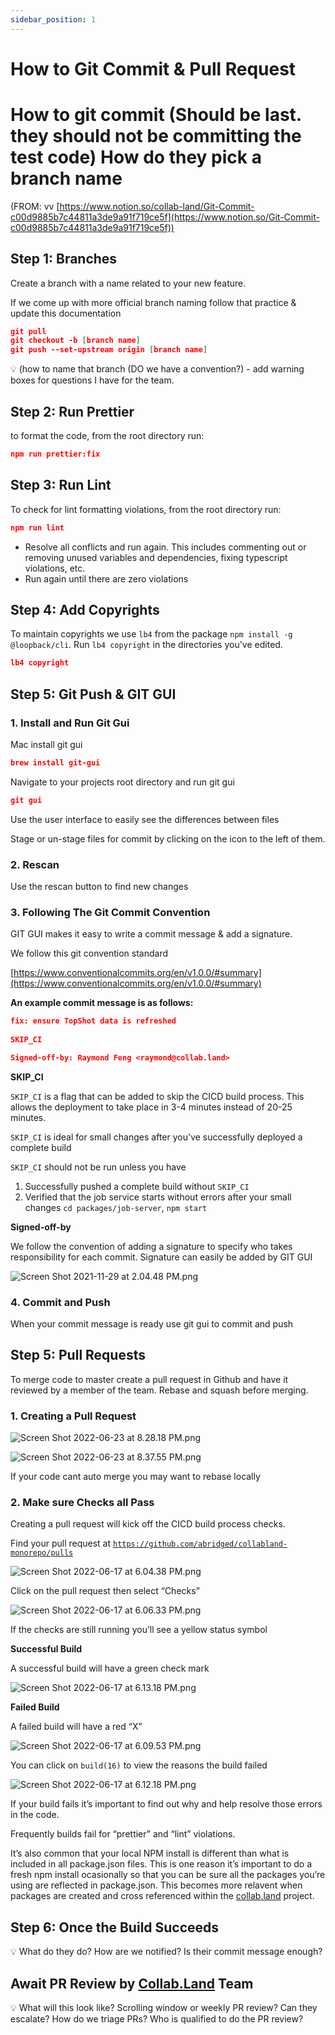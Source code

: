 ```yaml
---
sidebar_position: 1
---
```


# How to Git Commit & Pull Request

# How to git commit (Should be last. they should not be committing the test code) How do they pick a branch name

(FROM: vv [https://www.notion.so/collab-land/Git-Commit-c00d9885b7c44811a3de9a91f719ce5f](https://www.notion.so/Git-Commit-c00d9885b7c44811a3de9a91f719ce5f))

## Step 1: Branches

Create a branch with a name related to your new feature.  

If we come up with more official branch naming follow that practice & update this documentation

```json
git pull
git checkout -b [branch name]
git push --set-upstream origin [branch name]
```

<aside>
💡 (how to name that branch (DO we have a convention?) - add warning boxes for questions I have for the team.

</aside>

## Step 2: Run Prettier

to format the code, from the root directory run:

```json
npm run prettier:fix
```

## Step 3: Run Lint

To check for lint formatting violations, from the root directory run:

```json
npm run lint
```

- Resolve all conflicts and run again.  This includes commenting out or removing unused variables and dependencies, fixing typescript violations, etc.
- Run again until there are zero violations

## Step 4: Add Copyrights

To maintain copyrights we use `lb4` from the package `npm install -g @loopback/cli`.  Run `lb4 copyright` in the directories you've edited.

```json
lb4 copyright
```

## Step 5: Git Push & GIT GUI

### 1. Install and Run Git Gui

Mac install git gui

```json
brew install git-gui
```

Navigate to your projects root directory and run git gui

```json
git gui
```

Use the user interface to easily see the differences between files

Stage or un-stage files for commit by clicking on the icon to the left of them.

### 2. Rescan

Use the rescan button to find new changes

### 3. Following The Git Commit Convention

GIT GUI makes it easy to write a commit message & add a signature.  

We follow this git convention standard

[https://www.conventionalcommits.org/en/v1.0.0/#summary](https://www.conventionalcommits.org/en/v1.0.0/#summary)

**An example commit message is as follows:**

```json
fix: ensure TopShot data is refreshed
    
SKIP_CI

Signed-off-by: Raymond Feng <raymond@collab.land>
```

**SKIP_CI**

`SKIP_CI` is a flag that can be added to skip the CICD build process.  This allows the deployment to take place in 3-4 minutes instead of 20-25 minutes.  

`SKIP_CI` is ideal for small changes after you've successfully deployed a complete build

`SKIP_CI` should not be run unless you have 

1. Successfully pushed a complete build without `SKIP_CI`
2. Verified that the job service starts without errors after your small changes `cd packages/job-server`, `npm start`

**Signed-off-by**

We follow the convention of adding a signature to specify who takes responsibility for each commit.  Signature can easily be added by GIT GUI

![Screen Shot 2021-11-29 at 2.04.48 PM.png](imgs/img24.png)

### 4. Commit and Push

When your commit message is ready use git gui to commit and push

## Step 5: Pull Requests

To merge code to master create a pull request in Github and have it reviewed by a member of the team.  Rebase and squash before merging.

### 1. Creating a Pull Request

![Screen Shot 2022-06-23 at 8.28.18 PM.png](imgs/img25.png)

![Screen Shot 2022-06-23 at 8.37.55 PM.png](imgs/img26.png)

If your code cant auto merge you may want to rebase locally

### 2. Make sure Checks all Pass

Creating a pull request will kick off the CICD build process checks.

Find your pull request at [`https://github.com/abridged/collabland-monorepo/pulls`](https://github.com/abridged/collabland-monorepo/pulls)

![Screen Shot 2022-06-17 at 6.04.38 PM.png](imgs/img27.png)

Click on the pull request then select “Checks”

![Screen Shot 2022-06-17 at 6.06.33 PM.png](imgs/img28.png)

If the checks are still running you’ll see a yellow status symbol

**Successful Build**

A successful build will have a green check mark

![Screen Shot 2022-06-17 at 6.13.18 PM.png](imgs/img29.png)

**Failed Build**

A failed build will have a red “X” 

![Screen Shot 2022-06-17 at 6.09.53 PM.png](imgs/img30.png)

You can click on `build(16)` to view the reasons the build failed

![Screen Shot 2022-06-17 at 6.12.18 PM.png](imgs/img31.png)

If your build fails it’s important to find out why and help resolve those errors in the code.

Frequently builds fail for “prettier” and “lint” violations.  

It’s also common that your local NPM install is different than what is included in all package.json files.  This is one reason it’s important to do a fresh npm install ocasionally so that you can be sure all the packages you’re using are reflected in package.json.  This becomes more relavent when packages are created and cross referenced within the [collab.land](http://collab.land) project.

## Step 6: Once the Build Succeeds

<aside>
💡 What do they do? How are we notified?  Is their commit message enough?

</aside>

## Await PR Review by [Collab.Land](http://Collab.Land) Team

<aside>
💡 What will this look like?
Scrolling window or weekly PR review?
Can they escalate?
How do we triage PRs?
Who is qualified to do the PR review?

</aside>

